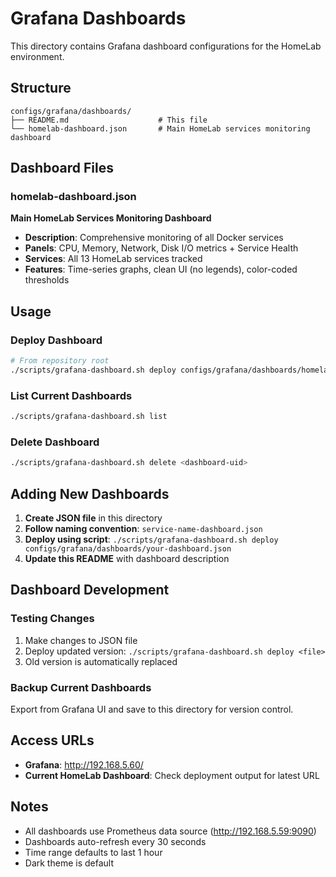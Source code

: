 # Grafana Dashboards

This directory contains Grafana dashboard configurations for the HomeLab environment.

## Structure
```
configs/grafana/dashboards/
├── README.md                    # This file
└── homelab-dashboard.json       # Main HomeLab services monitoring dashboard
```

## Dashboard Files

### homelab-dashboard.json
**Main HomeLab Services Monitoring Dashboard**
- **Description**: Comprehensive monitoring of all Docker services
- **Panels**: CPU, Memory, Network, Disk I/O metrics + Service Health
- **Services**: All 13 HomeLab services tracked
- **Features**: Time-series graphs, clean UI (no legends), color-coded thresholds

## Usage

### Deploy Dashboard
```bash
# From repository root
./scripts/grafana-dashboard.sh deploy configs/grafana/dashboards/homelab-dashboard.json
```

### List Current Dashboards
```bash
./scripts/grafana-dashboard.sh list
```

### Delete Dashboard
```bash
./scripts/grafana-dashboard.sh delete <dashboard-uid>
```

## Adding New Dashboards

1. **Create JSON file** in this directory
2. **Follow naming convention**: `service-name-dashboard.json`
3. **Deploy using script**: `./scripts/grafana-dashboard.sh deploy configs/grafana/dashboards/your-dashboard.json`
4. **Update this README** with dashboard description

## Dashboard Development

### Testing Changes
1. Make changes to JSON file
2. Deploy updated version: `./scripts/grafana-dashboard.sh deploy <file>`
3. Old version is automatically replaced

### Backup Current Dashboards
Export from Grafana UI and save to this directory for version control.

## Access URLs
- **Grafana**: http://192.168.5.60/
- **Current HomeLab Dashboard**: Check deployment output for latest URL

## Notes
- All dashboards use Prometheus data source (http://192.168.5.59:9090)
- Dashboards auto-refresh every 30 seconds
- Time range defaults to last 1 hour
- Dark theme is default
